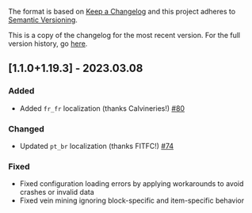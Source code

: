The format is based on [Keep a Changelog](http://keepachangelog.com/en/1.0.0/) and this project adheres to [Semantic Versioning](http://semver.org/spec/v2.0.0.html).

This is a copy of the changelog for the most recent version. For the full version history, go [here](https://github.com/illusivesoulworks/veinmining/blob/1.19.x/CHANGELOG.md).

## [1.1.0+1.19.3] - 2023.03.08
### Added
- Added `fr_fr` localization (thanks Calvineries!) [#80](https://github.com/illusivesoulworks/veinmining/pull/80)
### Changed
- Updated `pt_br` localization (thanks FITFC!) [#74](https://github.com/illusivesoulworks/veinmining/pull/74)
### Fixed
- Fixed configuration loading errors by applying workarounds to avoid crashes or invalid data
- Fixed vein mining ignoring block-specific and item-specific behavior
